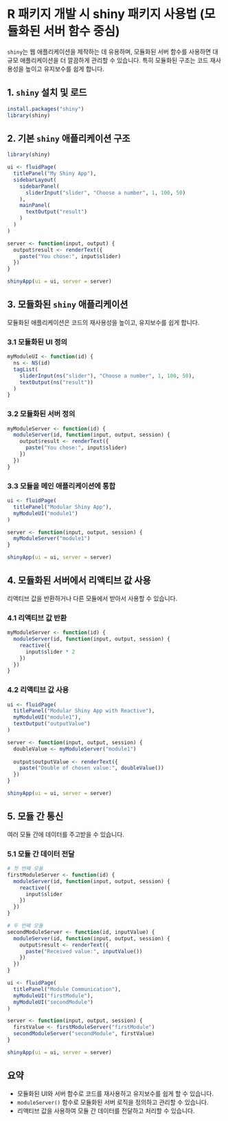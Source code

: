 
# R 패키지 개발 시 shiny 패키지 사용법 (모듈화된 서버 함수 중심)

`shiny`는 웹 애플리케이션을 제작하는 데 유용하며, 모듈화된 서버 함수를 사용하면 대규모 애플리케이션을 더 깔끔하게 관리할 수 있습니다. 특히 모듈화된 구조는 코드 재사용성을 높이고 유지보수를 쉽게 합니다.

## 1. `shiny` 설치 및 로드

```r
install.packages("shiny")
library(shiny)
```

## 2. 기본 `shiny` 애플리케이션 구조

```r
library(shiny)

ui <- fluidPage(
  titlePanel("My Shiny App"),
  sidebarLayout(
    sidebarPanel(
      sliderInput("slider", "Choose a number", 1, 100, 50)
    ),
    mainPanel(
      textOutput("result")
    )
  )
)

server <- function(input, output) {
  output$result <- renderText({
    paste("You chose:", input$slider)
  })
}

shinyApp(ui = ui, server = server)
```

## 3. 모듈화된 `shiny` 애플리케이션

모듈화된 애플리케이션은 코드의 재사용성을 높이고, 유지보수를 쉽게 합니다.

### 3.1 모듈화된 UI 정의

```r
myModuleUI <- function(id) {
  ns <- NS(id)
  tagList(
    sliderInput(ns("slider"), "Choose a number", 1, 100, 50),
    textOutput(ns("result"))
  )
}
```

### 3.2 모듈화된 서버 정의

```r
myModuleServer <- function(id) {
  moduleServer(id, function(input, output, session) {
    output$result <- renderText({
      paste("You chose:", input$slider)
    })
  })
}
```

### 3.3 모듈을 메인 애플리케이션에 통합

```r
ui <- fluidPage(
  titlePanel("Modular Shiny App"),
  myModuleUI("module1")
)

server <- function(input, output, session) {
  myModuleServer("module1")
}

shinyApp(ui = ui, server = server)
```

## 4. 모듈화된 서버에서 리액티브 값 사용

리액티브 값을 반환하거나 다른 모듈에서 받아서 사용할 수 있습니다.

### 4.1 리액티브 값 반환

```r
myModuleServer <- function(id) {
  moduleServer(id, function(input, output, session) {
    reactive({
      input$slider * 2
    })
  })
}
```

### 4.2 리액티브 값 사용

```r
ui <- fluidPage(
  titlePanel("Modular Shiny App with Reactive"),
  myModuleUI("module1"),
  textOutput("outputValue")
)

server <- function(input, output, session) {
  doubleValue <- myModuleServer("module1")
  
  output$outputValue <- renderText({
    paste("Double of chosen value:", doubleValue())
  })
}

shinyApp(ui = ui, server = server)
```

## 5. 모듈 간 통신

여러 모듈 간에 데이터를 주고받을 수 있습니다.

### 5.1 모듈 간 데이터 전달

```r
# 첫 번째 모듈
firstModuleServer <- function(id) {
  moduleServer(id, function(input, output, session) {
    reactive({
      input$slider
    })
  })
}

# 두 번째 모듈
secondModuleServer <- function(id, inputValue) {
  moduleServer(id, function(input, output, session) {
    output$result <- renderText({
      paste("Received value:", inputValue())
    })
  })
}

ui <- fluidPage(
  titlePanel("Module Communication"),
  myModuleUI("firstModule"),
  myModuleUI("secondModule")
)

server <- function(input, output, session) {
  firstValue <- firstModuleServer("firstModule")
  secondModuleServer("secondModule", firstValue)
}

shinyApp(ui = ui, server = server)
```

## 요약

- 모듈화된 UI와 서버 함수로 코드를 재사용하고 유지보수를 쉽게 할 수 있습니다.
- `moduleServer()` 함수로 모듈화된 서버 로직을 정의하고 관리할 수 있습니다.
- 리액티브 값을 사용하여 모듈 간 데이터를 전달하고 처리할 수 있습니다.
